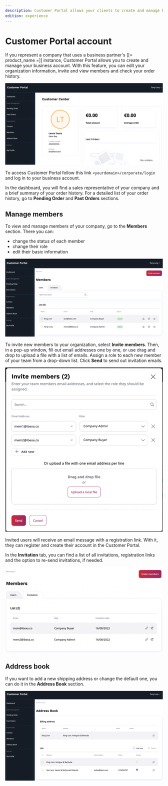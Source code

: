```yaml
---
description: Customer Portal allows your clients to create and manage business account for their company.
edition: experience
---
```


# Customer Portal account

If you represent a company that uses a business partner's [[= product_name =]] instance, 
Customer Portal allows you to create and manage your business account.
With this feature, you can edit your organization information,
invite and view members and check your order history.

![Customer Portal Dashboard](img/cp_dashboard_customer_portal.png)

To access Customer Portal follow this link
`<yourdomain>/corporate/login` and log in to your business account.

In the dashboard, you will find a sales representative of your company and 
a brief summary of your order history.
For a detailed list of your order history, go to **Pending Order** and 
**Past Orders** sections.

## Manage members

To view and manage members of your company, go to the **Members** section.
There you can:

- change the status of each member
- change their role
- edit their basic information

![List of members](img/cp_members_portal.png)

To invite new members to your organization, select **Invite members**.
Then, in a pop-up window, fill out email addresses one by one,
or use drag and drop to upload a file with a list of emails.
Assign a role to each new member of your team from a drop-down list.
Click **Send** to send out invitation emails.

![Invite members](img/cp_invite_members_portal.png)

Invited users will receive an email message with a registration link.
With it, they can register and create their account in the Customer Portal.

In the **Invitation** tab, you can find a list of all invitations,
registration links and the option to re-send invitations, if needed.

![List of invitations](img/cp_invitations_list_portal.png)

## Address book

If you want to add a new shipping address or change the default one, you can do it in the **Address Book** section.

![Address book](img/cp_address_book_portal.png)
